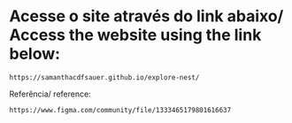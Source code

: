 # Acesse o site através do link abaixo/ Access the website using the link below:

```
https://samanthacdfsauer.github.io/explore-nest/
```
Referência/ reference:
```
https://www.figma.com/community/file/1333465179801616637
```
